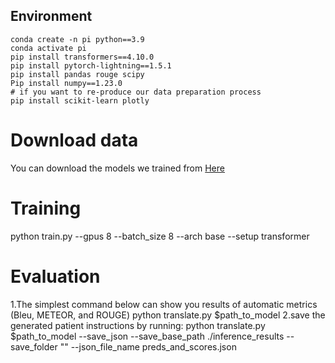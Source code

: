 ## Environment

```
conda create -n pi python==3.9
conda activate pi
pip install transformers==4.10.0
pip install pytorch-lightning==1.5.1
pip install pandas rouge scipy
Pip install numpy==1.23.0
# if you want to re-produce our data preparation process
pip install scikit-learn plotly
```
# Download data

 You can download the models we trained  from [Here](https://pan.baidu.com/s/1JQQtKOKY3bK1a4pyjZOIHg?pwd=3s33 "title")

# Training
 python train.py --gpus 8 --batch_size 8 --arch base --setup transformer

 # Evaluation

 1.The simplest command below can show you results of automatic metrics (Bleu, METEOR, and ROUGE)
  python translate.py $path_to_model
 2.save the generated patient instructions by running:
  python translate.py $path_to_model --save_json --save_base_path ./inference_results --save_folder "" --json_file_name preds_and_scores.json 
